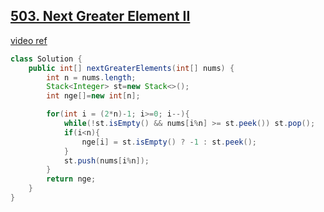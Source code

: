 ## [**503. Next Greater Element II**](https://leetcode.com/problems/next-greater-element-ii/)
[video ref](https://youtu.be/7PrncD7v9YQ?si=0gZfBD6PfWB25Kn8)
```java
class Solution {
    public int[] nextGreaterElements(int[] nums) {
        int n = nums.length;
        Stack<Integer> st=new Stack<>();
        int nge[]=new int[n];

        for(int i = (2*n)-1; i>=0; i--){
            while(!st.isEmpty() && nums[i%n] >= st.peek()) st.pop();
            if(i<n){
                nge[i] = st.isEmpty() ? -1 : st.peek();
            }
            st.push(nums[i%n]);
        }
        return nge;
    }
}
```
